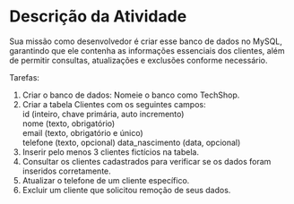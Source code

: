 # Descrição da Atividade

Sua missão como desenvolvedor é criar esse banco de dados no MySQL, garantindo que ele contenha as informações essenciais dos clientes, além de permitir consultas, atualizações e exclusões conforme necessário.  

Tarefas:  

1. Criar o banco de dados: Nomeie o banco como TechShop.    
2. Criar a tabela Clientes com os seguintes campos:  
id (inteiro, chave primária, auto incremento)  
nome (texto, obrigatório)  
email (texto, obrigatório e único)  
telefone (texto, opcional)
data_nascimento (data, opcional)
3. Inserir pelo menos 3 clientes fictícios na tabela.
4. Consultar os clientes cadastrados para verificar se os dados foram inseridos corretamente.
5. Atualizar o telefone de um cliente específico.
6. Excluir um cliente que solicitou remoção de seus dados.
